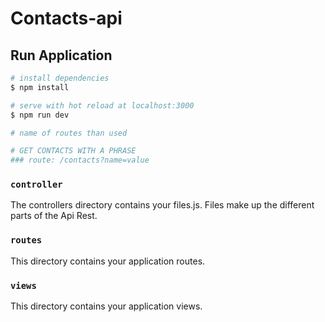 # Contacts-api

## Run Application

```bash
# install dependencies
$ npm install

# serve with hot reload at localhost:3000
$ npm run dev

# name of routes than used

# GET CONTACTS WITH A PHRASE
### route: /contacts?name=value 

```


### `controller`

The controllers directory contains your files.js. Files make up the different parts of the Api Rest.
### `routes`

This directory contains your application routes.

### `views`

This directory contains your application views.